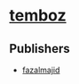 # [temboz](https://pypi.org/project/temboz)



## Publishers
- [fazalmajid](https://pypi.org/user/fazalmajid)

